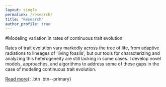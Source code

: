 ```yaml
---
layout: single
permalink: /research/
title: "Research"
author_profile: true
---
```


#Modeling variation in rates of continuous trait evolution

Rates of trait evolution vary markedly across the tree of life, from adaptive radiations to lineages of 'living fossils', but our tools for characterizing and analyzing this heterogeneity are still lacking in some cases. I develop novel models, approaches, and algorithms to address some of these gaps in the case of modeling continuous trait evolution.

[Read more](/cont_rate_het/){: .btn .btn--primary}